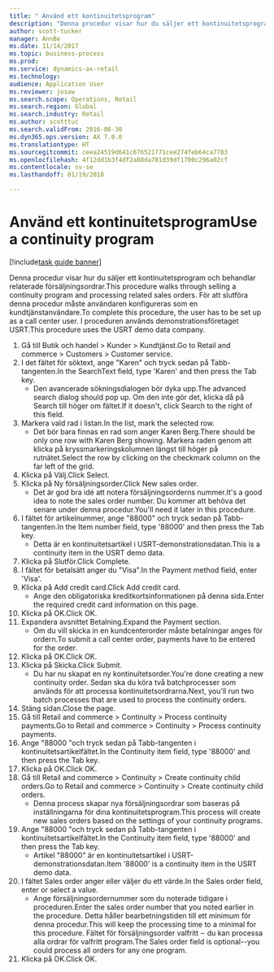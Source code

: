 ```yaml
--- 
title: " Använd ett kontinuitetsprogram"
description: "Denna procedur visar hur du säljer ett kontinuitetsprogram och behandlar relaterade försäljningsordrar."
author: scott-tucker
manager: AnnBe
ms.date: 11/14/2017
ms.topic: business-process
ms.prod: 
ms.service: dynamics-ax-retail
ms.technology: 
audience: Application User
ms.reviewer: josaw
ms.search.scope: Operations, Retail
ms.search.region: Global
ms.search.industry: Retail
ms.author: scotttuc
ms.search.validFrom: 2016-06-30
ms.dyn365.ops.version: AX 7.0.0
ms.translationtype: HT
ms.sourcegitcommit: ceea24519d641c676521771cee274feb64ca7783
ms.openlocfilehash: 4f12dd1b3f4df2a88da781d39df1700c296a02cf
ms.contentlocale: sv-se
ms.lasthandoff: 01/19/2018

---
```

# <a name="use-a-continuity-program"></a><span data-ttu-id="542d8-103"> Använd ett kontinuitetsprogram</span><span class="sxs-lookup"><span data-stu-id="542d8-103">Use a continuity program</span></span>

[!include[task guide banner](../includes/task-guide-banner.md)]

<span data-ttu-id="542d8-104">Denna procedur visar hur du säljer ett kontinuitetsprogram och behandlar relaterade försäljningsordrar.</span><span class="sxs-lookup"><span data-stu-id="542d8-104">This procedure walks through selling a continuity program and processing related sales orders.</span></span> <span data-ttu-id="542d8-105">För att slutföra denna procedur måste användaren konfigureras som en kundtjänstanvändare.</span><span class="sxs-lookup"><span data-stu-id="542d8-105">To complete this procedure, the user has to be set up as a call center user.</span></span> <span data-ttu-id="542d8-106">I proceduren används demonstrationsföretaget USRT.</span><span class="sxs-lookup"><span data-stu-id="542d8-106">This procedure uses the USRT demo data company.</span></span>

1. <span data-ttu-id="542d8-107">Gå till Butik och handel > Kunder > Kundtjänst.</span><span class="sxs-lookup"><span data-stu-id="542d8-107">Go to Retail and commerce > Customers > Customer service.</span></span>
2. <span data-ttu-id="542d8-108">I det fältet för söktext, ange "Karen" och tryck sedan på Tabb-tangenten.</span><span class="sxs-lookup"><span data-stu-id="542d8-108">In the SearchText field, type 'Karen' and then press the Tab key.</span></span>
    * <span data-ttu-id="542d8-109">Den avancerade sökningsdialogen bör dyka upp.</span><span class="sxs-lookup"><span data-stu-id="542d8-109">The advanced search dialog should pop up.</span></span> <span data-ttu-id="542d8-110">Om den inte gör det, klicka då på Search till höger om fältet.</span><span class="sxs-lookup"><span data-stu-id="542d8-110">If it doesn't, click Search to the right of this field.</span></span>  
3. <span data-ttu-id="542d8-111">Markera vald rad i listan.</span><span class="sxs-lookup"><span data-stu-id="542d8-111">In the list, mark the selected row.</span></span>
    * <span data-ttu-id="542d8-112">Det bör bara finnas en rad som anger Karen Berg.</span><span class="sxs-lookup"><span data-stu-id="542d8-112">There should be only one row with Karen Berg showing.</span></span> <span data-ttu-id="542d8-113">Markera raden genom att klicka på kryssmarkeringskolumnen längst till höger på rutnätet.</span><span class="sxs-lookup"><span data-stu-id="542d8-113">Select the row by clicking on the checkmark column on the far left of the grid.</span></span>  
4. <span data-ttu-id="542d8-114">Klicka på Välj.</span><span class="sxs-lookup"><span data-stu-id="542d8-114">Click Select.</span></span>
5. <span data-ttu-id="542d8-115">Klicka på Ny försäljningsorder.</span><span class="sxs-lookup"><span data-stu-id="542d8-115">Click New sales order.</span></span>
    * <span data-ttu-id="542d8-116">Det är god bra idé att notera försäljningsorderns nummer.</span><span class="sxs-lookup"><span data-stu-id="542d8-116">It's a good idea to note the sales order number.</span></span> <span data-ttu-id="542d8-117">Du kommer att behöva det senare under denna procedur.</span><span class="sxs-lookup"><span data-stu-id="542d8-117">You'll need it later in this procedure.</span></span>  
6. <span data-ttu-id="542d8-118">I fältet för artikelnummer, ange "88000" och tryck sedan på Tabb-tangenten.</span><span class="sxs-lookup"><span data-stu-id="542d8-118">In the Item number field, type '88000' and then press the Tab key.</span></span>
    * <span data-ttu-id="542d8-119">Detta är en kontinuitetsartikel i USRT-demonstrationsdatan.</span><span class="sxs-lookup"><span data-stu-id="542d8-119">This is a continuity item in the USRT demo data.</span></span>  
7. <span data-ttu-id="542d8-120">Klicka på Slutför.</span><span class="sxs-lookup"><span data-stu-id="542d8-120">Click Complete.</span></span>
8. <span data-ttu-id="542d8-121">I fältet för betalsätt anger du "Visa".</span><span class="sxs-lookup"><span data-stu-id="542d8-121">In the Payment method field, enter 'Visa'.</span></span>
9. <span data-ttu-id="542d8-122">Klicka på Add credit card.</span><span class="sxs-lookup"><span data-stu-id="542d8-122">Click Add credit card.</span></span>
    * <span data-ttu-id="542d8-123">Ange den obligatoriska kreditkortsinformationen på denna sida.</span><span class="sxs-lookup"><span data-stu-id="542d8-123">Enter the required credit card information on this page.</span></span>  
10. <span data-ttu-id="542d8-124">Klicka på OK.</span><span class="sxs-lookup"><span data-stu-id="542d8-124">Click OK.</span></span>
11. <span data-ttu-id="542d8-125">Expandera avsnittet Betalning.</span><span class="sxs-lookup"><span data-stu-id="542d8-125">Expand the Payment section.</span></span>
    * <span data-ttu-id="542d8-126">Om du vill skicka in en kundcenterorder måste betalningar anges för ordern.</span><span class="sxs-lookup"><span data-stu-id="542d8-126">To submit a call center order, payments have to be entered for the order.</span></span>  
12. <span data-ttu-id="542d8-127">Klicka på OK.</span><span class="sxs-lookup"><span data-stu-id="542d8-127">Click OK.</span></span>
13. <span data-ttu-id="542d8-128">Klicka på Skicka.</span><span class="sxs-lookup"><span data-stu-id="542d8-128">Click Submit.</span></span>
    * <span data-ttu-id="542d8-129">Du har nu skapat en ny kontinuitetsorder.</span><span class="sxs-lookup"><span data-stu-id="542d8-129">You're done creating a new continuity order.</span></span> <span data-ttu-id="542d8-130">Sedan ska du köra två batchprocesser som används för att processa kontinuitetsordrarna.</span><span class="sxs-lookup"><span data-stu-id="542d8-130">Next, you'll run two batch processes that are used to process the continuity orders.</span></span>  
14. <span data-ttu-id="542d8-131">Stäng sidan.</span><span class="sxs-lookup"><span data-stu-id="542d8-131">Close the page.</span></span>
15. <span data-ttu-id="542d8-132">Gå till Retail and commerce > Continuity > Process continuity payments.</span><span class="sxs-lookup"><span data-stu-id="542d8-132">Go to Retail and commerce > Continuity > Process continuity payments.</span></span>
16. <span data-ttu-id="542d8-133">Ange "88000 "och tryck sedan på Tabb-tangenten i kontinuitetsartikelfältet.</span><span class="sxs-lookup"><span data-stu-id="542d8-133">In the Continuity item field, type '88000' and then press the Tab key.</span></span>
17. <span data-ttu-id="542d8-134">Klicka på OK.</span><span class="sxs-lookup"><span data-stu-id="542d8-134">Click OK.</span></span>
18. <span data-ttu-id="542d8-135">Gå till Retail and commerce > Continuity > Create continuity child orders.</span><span class="sxs-lookup"><span data-stu-id="542d8-135">Go to Retail and commerce > Continuity > Create continuity child orders.</span></span>
    * <span data-ttu-id="542d8-136">Denna process skapar nya försäljningsordrar som baseras på inställningarna för dina kontinuitetsprogram.</span><span class="sxs-lookup"><span data-stu-id="542d8-136">This process will create new sales orders based on the settings of your continuity programs.</span></span>  
19. <span data-ttu-id="542d8-137">Ange "88000 "och tryck sedan på Tabb-tangenten i kontinuitetsartikelfältet.</span><span class="sxs-lookup"><span data-stu-id="542d8-137">In the Continuity item field, type '88000' and then press the Tab key.</span></span>
    * <span data-ttu-id="542d8-138">Artikel "88000" är en kontinuitetsartikel i USRT-demonstrationsdatan.</span><span class="sxs-lookup"><span data-stu-id="542d8-138">Item '88000' is a continuity item in the USRT demo data.</span></span>  
20. <span data-ttu-id="542d8-139">I fältet Sales order anger eller väljer du ett värde.</span><span class="sxs-lookup"><span data-stu-id="542d8-139">In the Sales order field, enter or select a value.</span></span>
    * <span data-ttu-id="542d8-140">Ange försäljningsordernummer som du noterade tidigare i proceduren.</span><span class="sxs-lookup"><span data-stu-id="542d8-140">Enter the sales order number that you noted earlier in the procedure.</span></span> <span data-ttu-id="542d8-141">Detta håller bearbetningstiden till ett minimum för denna procedur.</span><span class="sxs-lookup"><span data-stu-id="542d8-141">This will keep the processing time to a minimal for this procedure.</span></span> <span data-ttu-id="542d8-142">Fältet för försäljningsorder valfritt ‒ du kan processa alla ordrar för valfritt program.</span><span class="sxs-lookup"><span data-stu-id="542d8-142">The Sales order field is optional--you could process all orders for any one program.</span></span>  
21. <span data-ttu-id="542d8-143">Klicka på OK.</span><span class="sxs-lookup"><span data-stu-id="542d8-143">Click OK.</span></span>


